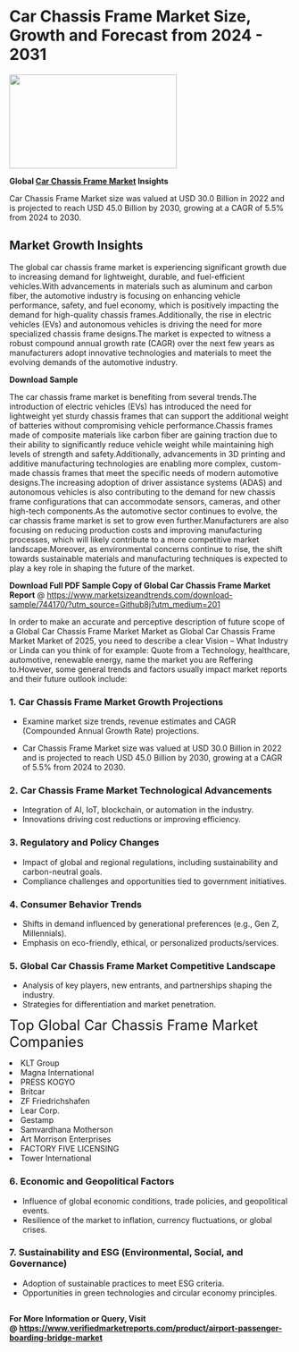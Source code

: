 <H1>Car Chassis Frame Market Size, Growth and Forecast from 2024 - 2031</H1><img class="aligncenter size-medium wp-image-584254" src="https://thirdeyenews.in/wp-content/uploads/2024/09/Global-Market-Research-300x168.jpeg" alt="" width="300" height="168" /><p><strong>Global&nbsp;<a href="https://www.marketsizeandtrends.com/download-sample/744170/?utm_source=Github8j?utm_medium=201">Car Chassis Frame Market</a> Insights</strong></p><p>Car Chassis Frame Market size was valued at USD 30.0 Billion in 2022 and is projected to reach USD 45.0 Billion by 2030, growing at a CAGR of 5.5% from 2024 to 2030.</p><p><h2>Market Growth Insights</h2> <p>The global car chassis frame market is experiencing significant growth due to increasing demand for lightweight, durable, and fuel-efficient vehicles.With advancements in materials such as aluminum and carbon fiber, the automotive industry is focusing on enhancing vehicle performance, safety, and fuel economy, which is positively impacting the demand for high-quality chassis frames.Additionally, the rise in electric vehicles (EVs) and autonomous vehicles is driving the need for more specialized chassis frame designs.The market is expected to witness a robust compound annual growth rate (CAGR) over the next few years as manufacturers adopt innovative technologies and materials to meet the evolving demands of the automotive industry.</p> <p><strong>Download Sample</strong></p> <p>The car chassis frame market is benefiting from several trends.The introduction of electric vehicles (EVs) has introduced the need for lightweight yet sturdy chassis frames that can support the additional weight of batteries without compromising vehicle performance.Chassis frames made of composite materials like carbon fiber are gaining traction due to their ability to significantly reduce vehicle weight while maintaining high levels of strength and safety.Additionally, advancements in 3D printing and additive manufacturing technologies are enabling more complex, custom-made chassis frames that meet the specific needs of modern automotive designs.The increasing adoption of driver assistance systems (ADAS) and autonomous vehicles is also contributing to the demand for new chassis frame configurations that can accommodate sensors, cameras, and other high-tech components.As the automotive sector continues to evolve, the car chassis frame market is set to grow even further.Manufacturers are also focusing on reducing production costs and improving manufacturing processes, which will likely contribute to a more competitive market landscape.Moreover, as environmental concerns continue to rise, the shift towards sustainable materials and manufacturing techniques is expected to play a key role in shaping the future of the market.<p><span class=""><strong>Download Full PDF Sample Copy of Global Car Chassis Frame Market Report</strong> @ <a href="https://www.marketsizeandtrends.com/download-sample/744170/?utm_source=Github8j?utm_medium=201" target="_blank">https://www.marketsizeandtrends.com/download-sample/744170/?utm_source=Github8j?utm_medium=201</a></span></p><p>In order to make an accurate and perceptive description of future scope of a Global&nbsp;Car Chassis Frame Market Market as Global&nbsp;Car Chassis Frame Market Market of 2025, you need to describe a clear Vision &ndash; What Industry or Linda can you think of for example: Quote from a Technology, healthcare, automotive, renewable energy, name the market you are Reffering to.However, some general trends and factors usually impact market reports and their future outlook include:</p><h3>1.&nbsp;<strong>Car Chassis Frame Market Growth Projections</strong></h3><ul><li>Examine market size trends, revenue estimates and CAGR (Compounded Annual Growth Rate) projections.</li><li><p>Car Chassis Frame Market size was valued at USD 30.0 Billion in 2022 and is projected to reach USD 45.0 Billion by 2030, growing at a CAGR of 5.5% from 2024 to 2030.</p></li></ul><h3>2.&nbsp;<strong>Car Chassis Frame Market Technological Advancements</strong></h3><ul><li>Integration of AI, IoT, blockchain, or automation in the industry.</li><li>Innovations driving cost reductions or improving efficiency.</li></ul><h3>3.&nbsp;<strong>Regulatory and Policy Changes</strong></h3><ul><li>Impact of global and regional regulations, including sustainability and carbon-neutral goals.</li><li>Compliance challenges and opportunities tied to government initiatives.</li></ul><h3>4.&nbsp;<strong>Consumer Behavior Trends</strong></h3><ul><li>Shifts in demand influenced by generational preferences (e.g., Gen Z, Millennials).</li><li>Emphasis on eco-friendly, ethical, or personalized products/services.</li></ul><h3>5.&nbsp;<strong>Global Car Chassis Frame Market Competitive Landscape</strong></h3><ul><li>Analysis of key players, new entrants, and partnerships shaping the industry.</li><li>Strategies for differentiation and market penetration.</li></ul><p data-pm-slice="1 1 []"><span style="color: inherit; font-family: inherit; font-size: 25px;">Top Global Car Chassis Frame Market Companies</span></p><div class="" data-test-id=""><p><li>KLT Group</li><li> Magna International</li><li> PRESS KOGYO</li><li> Britcar</li><li> ZF Friedrichshafen</li><li> Lear Corp.</li><li> Gestamp</li><li> Samvardhana Motherson</li><li> Art Morrison Enterprises</li><li> FACTORY FIVE LICENSING</li><li> Tower International</li></p></div><h3>6.&nbsp;<strong>Economic and Geopolitical Factors</strong></h3><ul><li>Influence of global economic conditions, trade policies, and geopolitical events.</li><li>Resilience of the market to inflation, currency fluctuations, or global crises.</li></ul><h3>7.&nbsp;<strong>Sustainability and ESG (Environmental, Social, and Governance)</strong></h3><ul><li>Adoption of sustainable practices to meet ESG criteria.</li><li>Opportunities in green technologies and circular economy principles.</li></ul><h2><strong style="font-size: 14px;">For More Information or Query, Visit @&nbsp;</strong><a style="background-color: #ffffff; font-size: 14px;" href="https://www.marketsizeandtrends.com/report/car-chassis-frame-market/" target="_blank">https://www.verifiedmarketreports.com/product/airport-passenger-boarding-bridge-market</a></h2>
